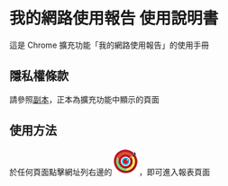# 我的網路使用報告 使用說明書
這是 Chrome 擴充功能「我的網路使用報告」的使用手冊

## 隱私權條款
請參照[副本](./privacy_policy.md)，正本為擴充功能中顯示的頁面

## 使用方法
於任何頁面點擊網址列右邊的![圖示](./icon/icon48.png)，即可進入報表頁面
